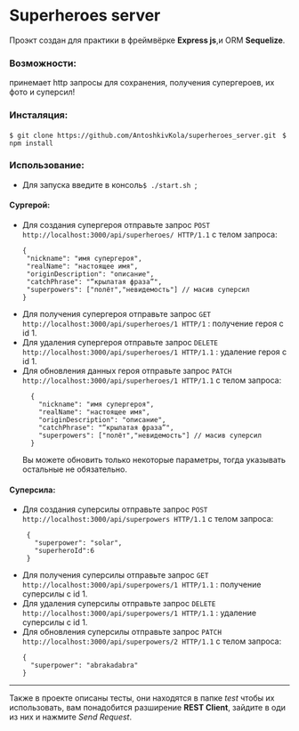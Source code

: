 # Superheroes server

Проэкт создан для практики в фреймвёрке **Express js**,и ORM **Sequelize**. 

### Возможности:
 принемает http запросы для сохранения, получения супергероев, их фото и суперсил!

### Инсталяция: 

`$ git clone https://github.com/AntoshkivKola/superheroes_server.git `
`$ npm install`




### Использование:  
- Для запуска введите в консоль`$ ./start.sh `;
#### Сургерой: 
- Для создания супергероя отправьте запрос `POST http://localhost:3000/api/superheroes/ HTTP/1.1` с телом запроса:
   ```
   {
    "nickname": "имя супергероя",
    "realName": "настоящее имя",
    "originDescription": "описание",
    "catchPhrase": "“​крылатая фраза”",
    "superpowers": ["полёт","невидемость"] // масив суперсил
  }
   ```
- Для получения супергероя отправьте запрос  `GET http://localhost:3000/api/superheroes/1 HTTP/1` : получение героя с id 1.
- Для удаления супергероя отправьте запрос  `DELETE http://localhost:3000/api/superheroes/1 HTTP/1.1` : удаление героя с id 1.
- Для обновления данных героя отправьте запрос `PATCH http://localhost:3000/api/superheroes/1 HTTP/1.1` с телом запроса:
  ```
    {
      "nickname": "имя супергероя",
      "realName": "настоящее имя",
      "originDescription": "описание",
      "catchPhrase": "“​крылатая фраза”",
      "superpowers": ["полёт","невидемость"] // масив суперсил
    } 
  ```
  Вы можете обновить только некоторые параметры, тогда указывать остальные не обязательно.
#### Суперсила: 
+ Для создания суперсилы отправьте запрос `POST http://localhost:3000/api/superpowers HTTP/1.1` с телом запроса:
   ```
    {
      "superpower": "solar",
      "superheroId":6
    }
   ```
+ Для получения суперсилы отправьте запрос  `GET http://localhost:3000/api/superpowers/1 HTTP/1.1` : получение суперсилы с id 1.
+ Для удаления суперсилы отправьте запрос  `DELETE http://localhost:3000/api/superpowers/1 HTTP/1.1` : удаление суперсилы с id 1.
+ Для обновления суперсилы отправьте запрос `PATCH http://localhost:3000/api/superpowers/2 HTTP/1.1` с телом запроса:
  ```
  {
    "superpower": "abrakadabra"
  } 
  ```
----------------
Также в проекте описаны тесты, они находятся в папке *test* чтобы их использовать, вам понадобится разширение **REST Client**, зайдите в оди из них и нажмите *Send Request*. 

